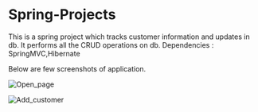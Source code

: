 # Spring-Projects
This is a spring project which tracks customer information and updates in db.
It performs all the CRUD operations on db.
Dependencies : SpringMVC,Hibernate

Below are few screenshots of application.

![Open_page](https://user-images.githubusercontent.com/82224979/126948492-45c2574d-c73f-4b7e-b33d-90f550f12632.PNG)

![Add_customer](https://user-images.githubusercontent.com/82224979/127037434-9db7f777-4c99-4319-b66c-1bb3a93b5a28.PNG)


